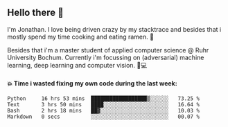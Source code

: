 ## Hello there 👋

I'm Jonathan. I love being driven crazy by my stacktrace and besides that i mostly spend my time cooking and eating ramen. 🍜

Besides that i'm a master student of applied computer science @ Ruhr University Bochum. 
Currently i'm focussing on (adversarial) machine learning, deep learning and computer vision. 🔬💻

#### 💥 Time i wasted fixing my own code during the last week:

<!--START_SECTION:waka-->

```text
Python     16 hrs 53 mins  ██████████████████▒░░░░░░   73.25 %
Text       3 hrs 50 mins   ████░░░░░░░░░░░░░░░░░░░░░   16.64 %
Bash       2 hrs 18 mins   ██▓░░░░░░░░░░░░░░░░░░░░░░   10.03 %
Markdown   0 secs          ░░░░░░░░░░░░░░░░░░░░░░░░░   00.07 %
```

<!--END_SECTION:waka-->
